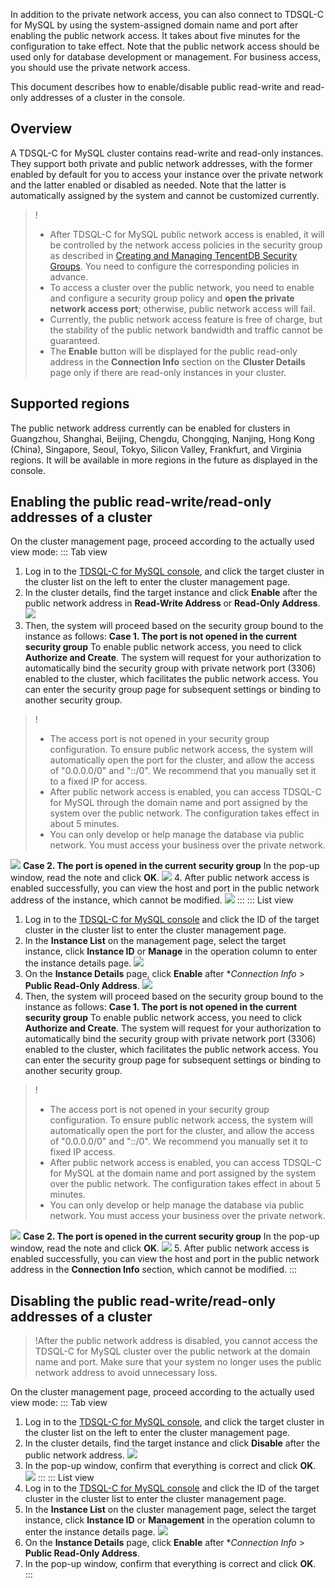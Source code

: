 In addition to the private network access, you can also connect to TDSQL-C for MySQL by using the system-assigned domain name and port after enabling the public network access. It takes about five minutes for the configuration to take effect. Note that the public network access should be used only for database development or management. For business access, you should use the private network access.

This document describes how to enable/disable public read-write and read-only addresses of a cluster in the console.

## Overview
A TDSQL-C for MySQL cluster contains read-write and read-only instances. They support both private and public network addresses, with the former enabled by default for you to access your instance over the private network and the latter enabled or disabled as needed. Note that the latter is automatically assigned by the system and cannot be customized currently.

>! 
>- After TDSQL-C for MySQL public network access is enabled, it will be controlled by the network access policies in the security group as described in [Creating and Managing TencentDB Security Groups](https://www.tencentcloud.com/document/product/1098/52007). You need to configure the corresponding policies in advance.
>- To access a cluster over the public network, you need to enable and configure a security group policy and **open the private network access port**; otherwise, public network access will fail.
>- Currently, the public network access feature is free of charge, but the stability of the public network bandwidth and traffic cannot be guaranteed.
>- The **Enable** button will be displayed for the public read-only address in the **Connection Info** section on the **Cluster Details** page only if there are read-only instances in your cluster.

## Supported regions
The public network address currently can be enabled for clusters in Guangzhou, Shanghai, Beijing, Chengdu, Chongqing, Nanjing, Hong Kong (China), Singapore, Seoul, Tokyo, Silicon Valley, Frankfurt, and Virginia regions. It will be available in more regions in the future as displayed in the console.

## Enabling the public read-write/read-only addresses of a cluster
On the cluster management page, proceed according to the actually used view mode:
<dx-tabs>
::: Tab view
1. Log in to the [ TDSQL-C for MySQL console](https://console.cloud.tencent.com/cynosdb), and click the target cluster in the cluster list on the left to enter the cluster management page.
2. In the cluster details, find the target instance and click **Enable** after the public network address in **Read-Write Address** or **Read-Only Address**.
![](https://staticintl.cloudcachetci.com/yehe/backend-news/4Bwr893_19.png)
3. Then, the system will proceed based on the security group bound to the instance as follows:
**Case 1. The port is not opened in the current security group**
To enable public network access, you need to click **Authorize and Create**. The system will request for your authorization to automatically bind the security group with private network port (3306) enabled to the cluster, which facilitates the public network access. You can enter the security group page for subsequent settings or binding to another security group.
>!
>- The access port is not opened in your security group configuration. To ensure public network access, the system will automatically open the port for the cluster, and allow the access of "0.0.0.0/0" and "::/0". We recommend that you manually set it to a fixed IP for access.
>- After public network access is enabled, you can access TDSQL-C for MySQL through the domain name and port assigned by the system over the public network. The configuration takes effect in about 5 minutes.
>- You can only develop or help manage the database via public network. You must access your business over the private network.
>
![](https://staticintl.cloudcachetci.com/yehe/backend-news/26kJ760_20.png)
**Case 2. The port is opened in the current security group**
In the pop-up window, read the note and click **OK**.
![](https://staticintl.cloudcachetci.com/yehe/backend-news/NWGM631_21.png)
4. After public network access is enabled successfully, you can view the host and port in the public network address of the instance, which cannot be modified.
![](https://staticintl.cloudcachetci.com/yehe/backend-news/3Hgv027_22.png)
:::
::: List view
1. Log in to the [TDSQL-C for MySQL console](https://console.cloud.tencent.com/cynosdb) and click the ID of the target cluster in the cluster list to enter the cluster management page.
2. In the **Instance List** on the management page, select the target instance, click **Instance ID** or **Manage** in the operation column to enter the instance details page.
![](https://staticintl.cloudcachetci.com/yehe/backend-news/p7ES377_38.png)
3. On the **Instance Details** page, click **Enable** after **Connection Info* > **Public Read-Only Address**.
![](https://staticintl.cloudcachetci.com/yehe/backend-news/QBZE513_39.png)
4. Then, the system will proceed based on the security group bound to the instance as follows:
**Case 1. The port is not opened in the current security group**
To enable public network access, you need to click **Authorize and Create**. The system will request for your authorization to automatically bind the security group with private network port (3306) enabled to the cluster, which facilitates the public network access. You can enter the security group page for subsequent settings or binding to another security group.
>!
>- The access port is not opened in your security group configuration. To ensure public network access, the system will automatically open the port for the cluster, and allow the access of "0.0.0.0/0" and "::/0". We recommend you manually set it to fixed IP access.
>- After public network access is enabled, you can access TDSQL-C for MySQL at the domain name and port assigned by the system over the public network. The configuration takes effect in about 5 minutes.
>- You can only develop or help manage the database via public network. You must access your business over the private network.
>
![](https://staticintl.cloudcachetci.com/yehe/backend-news/tSSC602_40.png)
**Case 2. The port is opened in the current security group**
In the pop-up window, read the note and click **OK**.
![](https://staticintl.cloudcachetci.com/yehe/backend-news/iZiD649_43.png)
5. After public network access is enabled successfully, you can view the host and port in the public network address in the **Connection Info** section, which cannot be modified.
:::
</dx-tabs>

## Disabling the public read-write/read-only addresses of a cluster
>!After the public network address is disabled, you cannot access the TDSQL-C for MySQL cluster over the public network at the domain name and port. Make sure that your system no longer uses the public network address to avoid unnecessary loss.
>
On the cluster management page, proceed according to the actually used view mode:
<dx-tabs>
::: Tab view
1. Log in to the [ TDSQL-C for MySQL console](https://console.cloud.tencent.com/cynosdb), and click the target cluster in the cluster list on the left to enter the cluster management page.
2. In the cluster details, find the target instance and click **Disable** after the public network address.
![](https://staticintl.cloudcachetci.com/yehe/backend-news/BK93318_42.png)
3. In the pop-up window, confirm that everything is correct and click **OK**.
![](https://staticintl.cloudcachetci.com/yehe/backend-news/spea558_45.png)
:::
::: List view
1. Log in to the [TDSQL-C for MySQL console](https://console.cloud.tencent.com/cynosdb) and click the ID of the target cluster in the cluster list to enter the cluster management page.
2. In the **Instance List** on the cluster management page, select the target instance, click **Instance ID** or **Management** in the operation column to enter the instance details page.
![](https://staticintl.cloudcachetci.com/yehe/backend-news/yAQN422_44.png)
3. On the **Instance Details** page, click **Enable** after **Connection Info* > **Public Read-Only Address**.
4. In the pop-up window, confirm that everything is correct and click **OK**.
:::
</dx-tabs>

